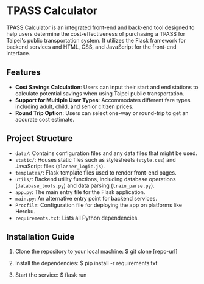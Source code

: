 # TPASS Calculator

TPASS Calculator is an integrated front-end and back-end tool designed to help users determine the cost-effectiveness of purchasing a TPASS for Taipei's public transportation system. It utilizes the Flask framework for backend services and HTML, CSS, and JavaScript for the front-end interface.

## Features

- **Cost Savings Calculation**: Users can input their start and end stations to calculate potential savings when using Taipei public transportation.
- **Support for Multiple User Types**: Accommodates different fare types including adult, child, and senior citizen prices.
- **Round Trip Option**: Users can select one-way or round-trip to get an accurate cost estimate.

## Project Structure

- `data/`: Contains configuration files and any data files that might be used.
- `static/`: Houses static files such as stylesheets (`style.css`) and JavaScript files (`planner_logic.js`).
- `templates/`: Flask template files used to render front-end pages.
- `utils/`: Backend utility functions, including database operations (`database_tools.py`) and data parsing (`train_parse.py`).
- `app.py`: The main entry file for the Flask application.
- `main.py`: An alternative entry point for backend services.
- `Procfile`: Configuration file for deploying the app on platforms like Heroku.
- `requirements.txt`: Lists all Python dependencies.

## Installation Guide

1. Clone the repository to your local machine:
  $ git clone [repo-url]
   
2. Install the dependencies:
  $ pip install -r requirements.txt

3. Start the service:
  $ flask run
